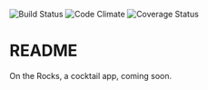 ![Build Status](https://codeship.com/projects/6a9346d0-1e0b-0135-9eae-1a0edcac32c4/status?branch=master)
![Code Climate](https://codeclimate.com/github/harrisonmuskat/on-the-rocks.png)
![Coverage Status](https://coveralls.io/repos/harrisonmuskat/on-the-rocks/badge.png)

# README

On the Rocks, a cocktail app, coming soon.
